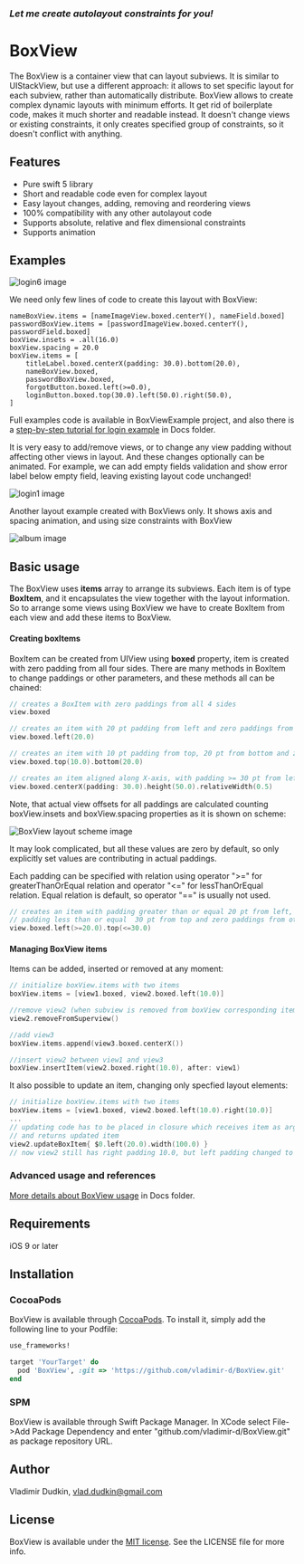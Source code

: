 
### *Let me create autolayout constraints for you!*

# BoxView
The BoxView is a container view that can layout subviews. It is similar to UIStackView, but use a different approach: it allows to set specific layout for each subview, rather than automatically distribute. BoxView allows to create complex dynamic layouts with minimum efforts. It get rid of boilerplate code, makes it much shorter and readable instead. It doesn't change views or existing constraints, it only creates specified group of constraints, so it doesn't conflict with anything.


## Features
- Pure swift 5 library
- Short and readable code even for complex layout
- Easy layout changes, adding, removing and reordering views
- 100% compatibility with any other autolayout code
- Supports absolute, relative and flex dimensional constraints
- Supports animation

## Examples

![login6 image](https://github.com/vladimir-d/BoxView/blob/master/Docs/Images/login6.png?raw=true)

We need only few lines of code to create this layout with BoxView:
```
nameBoxView.items = [nameImageView.boxed.centerY(), nameField.boxed]
passwordBoxView.items = [passwordImageView.boxed.centerY(), passwordField.boxed]
boxView.insets = .all(16.0)
boxView.spacing = 20.0
boxView.items = [
    titleLabel.boxed.centerX(padding: 30.0).bottom(20.0),
    nameBoxView.boxed,
    passwordBoxView.boxed,
    forgotButton.boxed.left(>=0.0),
    loginButton.boxed.top(30.0).left(50.0).right(50.0),
]
```
Full examples code is available in BoxViewExample project, and also there is a [step-by-step tutorial for login example](https://github.com/vladimir-d/BoxView/blob/master/Docs/login.md) in Docs folder.

It is very easy to add/remove views, or to change any view padding without affecting other views in layout.
And these changes optionally can be animated. For example, we can add empty fields validation and show error label below empty field, leaving existing layout code unchanged!

![login1 image](https://github.com/vladimir-d/BoxView/blob/master/Docs/Images/login7.gif?raw=true)

Another layout example created with BoxViews only. It shows axis and spacing animation, and using size constraints with BoxView

![album image](https://github.com/vladimir-d/BoxView/blob/master/Docs/Images/album.gif?raw=true)

## Basic usage

The BoxView uses **items** array to arrange its subviews. Each item is of type **BoxItem**, and it encapsulates the view together with the layout information. So to arrange some views using BoxView we have to create BoxItem from each view and add these items to BoxView. 

####  Creating boxItems
BoxItem can be created from UIView using **boxed** property, item is created with zero padding from all four sides.
There are many methods in BoxItem to change paddings or other parameters, and these methods all can be chained:

```swift
// creates a BoxItem with zero paddings from all 4 sides
view.boxed

// creates an item with 20 pt padding from left and zero paddings from other 3 sides.
view.boxed.left(20.0)

// creates an item with 10 pt padding from top, 20 pt from bottom and zero paddings from other 2 sides.
view.boxed.top(10.0).bottom(20.0) 

// creates an item aligned along X-axis, with padding >= 30 pt from left and right sides, top and bottom padding are zero, view height is equal 50 pt, width is half of superview width.
view.boxed.centerX(padding: 30.0).height(50.0).relativeWidth(0.5)
```

Note, that actual view offsets for all paddings are calculated counting boxView.insets and boxView.spacing properties as it is shown on scheme:

![BoxView layout scheme image](https://github.com/vladimir-d/BoxView/blob/master/Docs/Images/boxLayout.png?raw=true)

It may look complicated, but all these values are zero by default, so only explicitly set values are contributing in actual paddings.  

Each padding can be specified with relation using operator ">=" for greaterThanOrEqual relation and operator "<=" for lessThanOrEqual relation. Equal relation is default, so operator "==" is usually not used.

```swift
// creates an item with padding greater than or equal 20 pt from left,
// padding less than or equal  30 pt from top and zero paddings from other 2 sides. 
view.boxed.left(>=20.0).top(<=30.0)
```

####  Managing BoxView items

Items can be added, inserted or removed at any moment:
```swift
// initialize boxView.items with two items 
boxView.items = [view1.boxed, view2.boxed.left(10.0)]

//remove view2 (when subview is removed from boxView corresponding item is also removed)
view2.removeFromSuperview()

//add view3 
boxView.items.append(view3.boxed.centerX())

//insert view2 between view1 and view3 
boxView.insertItem(view2.boxed.right(10.0), after: view1)
```
It also possible to update an item, changing only specfied layout elements:

```swift
// initialize boxView.items with two items 
boxView.items = [view1.boxed, view2.boxed.left(10.0).right(10.0)]
...
// updating code has to be placed in closure which receives item as argument,
// and returns updated item
view2.updateBoxItem{ $0.left(20.0).width(100.0) }
// now view2 still has right padding 10.0, but left padding changed to 20.0 and width constrained to 100.0
```
### Advanced usage and references
 [More details about BoxView usage](https://github.com/vladimir-d/BoxView/blob/master/Docs/references.md) in Docs folder.

## Requirements

iOS 9 or later

## Installation

### CocoaPods

BoxView is available through [CocoaPods](http://cocoapods.org). To install
it, simply add the following line to your Podfile:

```ruby
use_frameworks!

target 'YourTarget' do
  pod 'BoxView', :git => 'https://github.com/vladimir-d/BoxView.git'
end

```
### SPM
BoxView is available through Swift Package Manager. 
In XCode select File->Add Package Dependency and enter
"github.com/vladimir-d/BoxView.git" as package repository URL.

## Author

Vladimir Dudkin, vlad.dudkin@gmail.com

## License

[MIT]: http://www.opensource.org/licenses/mit-license.php

BoxView is available under the [MIT license][MIT]. See the LICENSE file for more info.
